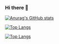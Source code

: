 ### Hi there 👋

<!--
**snndmr/snndmr** is a ✨ _special_ ✨ repository because its `README.md` (this file) appears on your GitHub profile.

Here are some ideas to get you started:

- 🔭 I’m currently working on ...
- 🌱 I’m currently learning ...
- 👯 I’m looking to collaborate on ...
- 🤔 I’m looking for help with ...
- 💬 Ask me about ...
- 📫 How to reach me: ...
- 😄 Pronouns: ...
- ⚡ Fun fact: ...
-->

[![Anurag's GitHub stats](https://github-readme-stats.vercel.app/api?username=snndmr)](https://github.com/snndmr/github-readme-stats)

[![Top Langs](https://github-readme-stats.vercel.app/api/top-langs/?username=snndmr&langs_count=8)](https://github.com/snndmr/github-readme-stats)

[![Top Langs](https://github-readme-stats.vercel.app/api/top-langs/?username=snndmr&layout=compact&langs_count=8)](https://github.com/snndmr/github-readme-stats)
